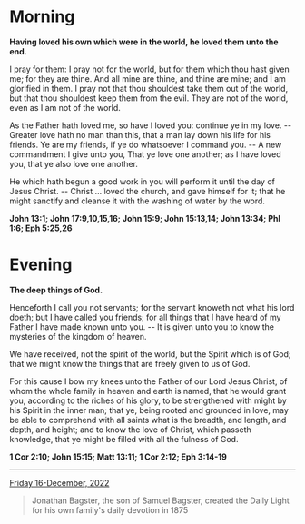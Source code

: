 # Morning

**Having loved his own which were in the world, he loved them unto the end.**
 
I pray for them: I pray not for the world, but for them which thou hast given me; for they are thine. And all mine are thine, and thine are mine; and I am glorified in them. I pray not that thou shouldest take them out of the world, but that thou shouldest keep them from the evil. They are not of the world, even as I am not of the world.
 
As the Father hath loved me, so have I loved you: continue ye in my love. -- Greater love hath no man than this, that a man lay down his life for his friends. Ye are my friends, if ye do whatsoever I command you. -- A new commandment I give unto you, That ye love one another; as I have loved you, that ye also love one another.
 
He which hath begun a good work in you will perform it until the day of Jesus Christ. -- Christ ... loved the church, and gave himself for it; that he might sanctify and cleanse it with the washing of water by the word.  

**John 13:1; John 17:9,10,15,16; John 15:9; John 15:13,14; John 13:34; Phl 1:6; Eph 5:25,26**

# Evening

**The deep things of God.**
 
Henceforth I call you not servants; for the servant knoweth not what his lord doeth; but I have called you friends; for all things that I have heard of my Father I have made known unto you. -- It is given unto you to know the mysteries of the kingdom of heaven.
 
We have received, not the spirit of the world, but the Spirit which is of God; that we might know the things that are freely given to us of God.
 
For this cause I bow my knees unto the Father of our Lord Jesus Christ, of whom the whole family in heaven and earth is named, that he would grant you, according to the riches of his glory, to be strengthened with might by his Spirit in the inner man; that ye, being rooted and grounded in love, may be able to comprehend with all saints what is the breadth, and length, and depth, and height; and to know the love of Christ, which passeth knowledge, that ye might be filled with all the fulness of God.  

**1 Cor 2:10; John 15:15; Matt 13:11; 1 Cor 2:12; Eph 3:14-19**

---

[Friday 16-December, 2022](https://t.me/s/daily_light)

> Jonathan Bagster, the son of Samuel Bagster, created the Daily Light for his own family's daily devotion in 1875

